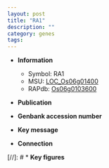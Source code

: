 ```yaml
---
layout: post
title: "RA1"
description: ""
category: genes
tags: 
---
```


* **Information**  
    + Symbol: RA1  
    + MSU: [LOC_Os06g01400](http://rice.uga.edu/cgi-bin/ORF_infopage.cgi?orf=LOC_Os06g01400)  
    + RAPdb: [Os06g0103600](http://rapdb.dna.affrc.go.jp/viewer/gbrowse_details/irgsp1?name=Os06g0103600)  

* **Publication**  

* **Genbank accession number**  

* **Key message**  

* **Connection**  

[//]: # * **Key figures**  


